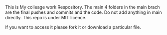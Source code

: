 This is My colleage work Respository. 
The main 4 folders in the main brach are the final pushes and commits and the code. Do not add anything in main directly.
This repo is under MIT licence.

If you want to access it please fork it or download a particular file.
